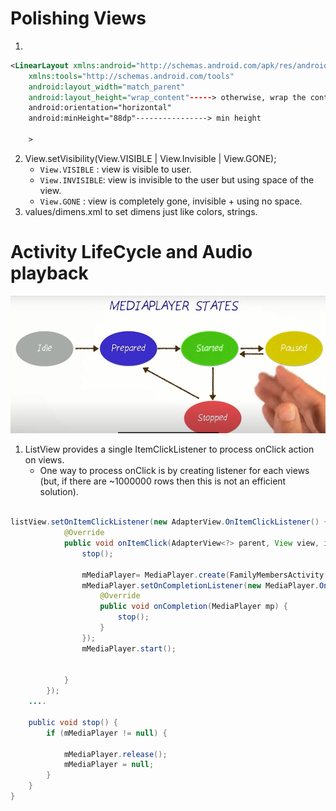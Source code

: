 # Polishing Views
1.  
```xml
<LinearLayout xmlns:android="http://schemas.android.com/apk/res/android"
    xmlns:tools="http://schemas.android.com/tools"
    android:layout_width="match_parent"
    android:layout_height="wrap_content"-----> otherwise, wrap the content
    android:orientation="horizontal"
    android:minHeight="88dp"----------------> min height

    >
```
2. View.setVisibility(View.VISIBLE | View.Invisible | View.GONE);
      * `View.VISIBLE` :  view is visible to user.
      * `View.INVISIBLE`: view is invisible to the user but using space of the view.
      * `View.GONE` : view is completely gone, invisible + using no space.
3. values/dimens.xml to set dimens just like colors, strings.


# Activity LifeCycle and Audio playback
<img src="img/mediaplayer.PNG"/>

1. ListView provides a single ItemClickListener to process onClick action on views.
    * One way to process onClick is by creating listener for each views (but, if there are ~1000000 rows then this is not an efficient solution). 

```java

listView.setOnItemClickListener(new AdapterView.OnItemClickListener() {
            @Override
            public void onItemClick(AdapterView<?> parent, View view, int position, long id) {
                stop();

                mMediaPlayer= MediaPlayer.create(FamilyMembersActivity.this,words.get(position).getmAudioMedia());
                mMediaPlayer.setOnCompletionListener(new MediaPlayer.OnCompletionListener() {
                    @Override
                    public void onCompletion(MediaPlayer mp) {
                        stop();
                    }
                });
                mMediaPlayer.start();


            }
        });
    ....
    
    public void stop() {
        if (mMediaPlayer != null) {

            mMediaPlayer.release();
            mMediaPlayer = null;
        }
    }
}

```




